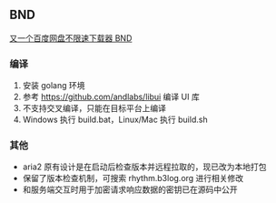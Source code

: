 ## BND

[又一个百度网盘不限速下载器 BND](https://hacpai.com/article/1524460877352)

### 编译

1. 安装 golang 环境
2. 参考 https://github.com/andlabs/libui 编译 UI 库
3. 不支持交叉编译，只能在目标平台上编译
4. Windows 执行 build.bat，Linux/Mac 执行 build.sh

### 其他

* aria2 原有设计是在启动后检查版本并远程拉取的，现已改为本地打包
* 保留了版本检查机制，可搜索 rhythm.b3log.org 进行相关修改
* 和服务端交互时用于加密请求响应数据的密钥已在源码中公开